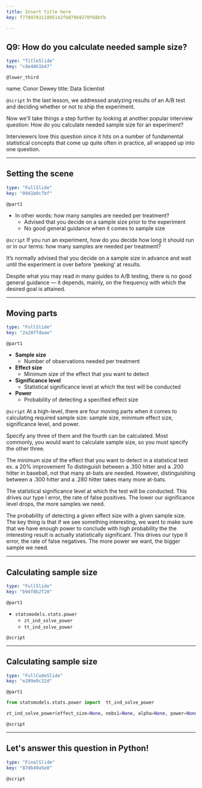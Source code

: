 ```yaml
---
title: Insert title here
key: f778970311895142fb07969270f68bfb

---
```

## Q9: How do you calculate needed sample size?

```yaml
type: "TitleSlide"
key: "c8e4861b47"
```

`@lower_third`

name: Conor Dewey
title: Data Scientist


`@script`
In the last lesson, we addressed analyzing results of an A/B test and deciding whether or not to ship the experiment. 

Now we'll take things a step further by looking at another popular interview question: How do you calculate needed sample size for an experiment?

Interviewers love this question since it hits on a number of fundamental statistical concepts that come up quite often in practice, all wrapped up into one question.


---
## Setting the scene

```yaml
type: "FullSlide"
key: "09d1b0c7bf"
```

`@part1`
* In other words: how many samples are needed per treatment?
   * Advised that you decide on a sample size prior to the experiment
   * No good general guidance when it comes to sample size


`@script`
If you run an experiment, how do you decide how long it should run or in our terms: how many samples are needed per treatment?

It’s normally advised that you decide on a sample size in advance and wait until the experiment is over before ‘peeking’ at results. 

Despite what you may read in many guides to A/B testing, there is no good general guidance — it depends, mainly, on the frequency with which the desired goal is attained.


---
## Moving parts

```yaml
type: "FullSlide"
key: "2a28ffdaae"
```

`@part1`
* **Sample size**
   * Number of observations needed per treatment
* **Effect size**
   * Minimum size of the effect that you want to detect
* **Significance level**
   * Statistical significance level at which the test will be conducted
* **Power**
   * Probability of detecting a specified effect size


`@script`
At a high-level, there are four moving parts when it comes to calculating required sample size: sample size, minimum effect size, significance level, and power.

Specify any three of them and the fourth can be calculated. Most commonly, you would want to calculate sample size, so you must specify the other three.

The minimum size of the effect that you want to detect in a statistical test ex. a 20% improvement
To distinguish between a .350 hitter and a .200 hitter in baseball, not that many at-bats are needed. However, distinguishing between a .300 hitter and a .280 hitter takes many more at-bats.

The statistical significance level at which the test will be conducted. This drives our type I error, the rate of false positives. The lower our significance level drops, the more samples we need.

The probability of detecting a given effect size with a given sample size. The key thing is that if we see something interesting, we want to make sure that we have enough power to conclude with high probability the the interesting result is actually statistically significant. This drives our type II error, the rate of false negatives. The more power we want, the bigger sample we need.


---
## Calculating sample size

```yaml
type: "FullSlide"
key: "b94f8b2f28"
```

`@part1`
* `statsmodels.stats.power`
   * `zt_ind_solve_power`
   * `tt_ind_solve_power`


`@script`



---
## Calculating sample size

```yaml
type: "FullCodeSlide"
key: "e209e0c32d"
```

`@part1`
```python
from statsmodels.stats.power import  tt_ind_solve_power

zt_ind_solve_power(effect_size=None, nobs1=None, alpha=None, power=None)

```


`@script`



---
## Let's answer this question in Python!

```yaml
type: "FinalSlide"
key: "87db49a5e8"
```

`@script`


